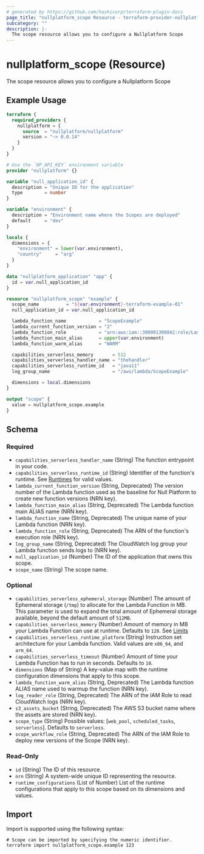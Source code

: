 ```yaml
---
# generated by https://github.com/hashicorp/terraform-plugin-docs
page_title: "nullplatform_scope Resource - terraform-provider-nullplatform"
subcategory: ""
description: |-
  The scope resource allows you to configure a Nullplatform Scope
---
```


# nullplatform_scope (Resource)

The scope resource allows you to configure a Nullplatform Scope

## Example Usage

```terraform
terraform {
  required_providers {
    nullplatform = {
      source  = "nullplatform/nullplatform"
      version = "~> 0.0.14"
    }
  }
}

# Use the `NP_API_KEY` environment variable
provider "nullplatform" {}

variable "null_application_id" {
  description = "Unique ID for the application"
  type        = number
}

variable "environment" {
  description = "Environment name where the Scopes are deployed"
  default     = "dev"
}

locals {
  dimensions = {
    "environment" = lower(var.environment),
    "country"     = "arg"
  }
}

data "nullplatform_application" "app" {
  id = var.null_application_id
}

resource "nullplatform_scope" "example" {
  scope_name          = "${var.environment}-terraform-example-01"
  null_application_id = var.null_application_id

  lambda_function_name            = "ScopeExample"
  lambda_current_function_version = "2"
  lambda_function_role            = "arn:aws:iam::300001300842:role/LambdaRole"
  lambda_function_main_alias      = upper(var.environment)
  lambda_function_warm_alias      = "WARM"

  capabilities_serverless_memory       = 512
  capabilities_serverless_handler_name = "thehandler"
  capabilities_serverless_runtime_id   = "java11"
  log_group_name                       = "/aws/lambda/ScopeExample"

  dimensions = local.dimensions
}

output "scope" {
  value = nullplatform_scope.example
}
```

<!-- schema generated by tfplugindocs -->
## Schema

### Required

- `capabilities_serverless_handler_name` (String) The function entrypoint in your code.
- `capabilities_serverless_runtime_id` (String) Identifier of the function's runtime. See [Runtimes](https://docs.aws.amazon.com/lambda/latest/api/API_CreateFunction.html#lambda-CreateFunction-request-Runtime) for valid values.
- `lambda_current_function_version` (String, Deprecated) The version number of the Lambda function used as the baseline for Null Platform to create new function versions (NRN key).
- `lambda_function_main_alias` (String, Deprecated) The Lambda function main ALIAS name (NRN key).
- `lambda_function_name` (String, Deprecated) The unique name of your Lambda function (NRN key).
- `lambda_function_role` (String, Deprecated) The ARN of the function's execution role (NRN key).
- `log_group_name` (String, Deprecated) The CloudWatch log group your Lambda function sends logs to (NRN key).
- `null_application_id` (Number) The ID of the application that owns this scope.
- `scope_name` (String) The scope name.

### Optional

- `capabilities_serverless_ephemeral_storage` (Number) The amount of Ephemeral storage (`/tmp`) to allocate for the Lambda Function in MB. This parameter is used to expand the total amount of Ephemeral storage available, beyond the default amount of `512MB`.
- `capabilities_serverless_memory` (Number) Amount of memory in MB your Lambda Function can use at runtime. Defaults to `128`. See [Limits](https://docs.aws.amazon.com/lambda/latest/dg/limits.html)
- `capabilities_serverless_runtime_platform` (String) Instruction set architecture for your Lambda function. Valid values are `x86_64`, and `arm_64`.
- `capabilities_serverless_timeout` (Number) Amount of time your Lambda Function has to run in seconds. Defaults to `10`.
- `dimensions` (Map of String) A key-value map with the runtime configuration dimensions that apply to this scope.
- `lambda_function_warm_alias` (String, Deprecated) The Lambda function ALIAS name used to warmup the function (NRN key).
- `log_reader_role` (String, Deprecated) The ARN of the IAM Role to read CloudWatch logs (NRN key).
- `s3_assets_bucket` (String, Deprecated) The AWS S3 bucket name where the assets are stored (NRN key).
- `scope_type` (String) Possible values: [`web_pool`, `scheduled_tasks`, `serverless`]. Defaults to `serverless`.
- `scope_workflow_role` (String, Deprecated) The ARN of the IAM Role to deploy new versions of the Scope (NRN key).

### Read-Only

- `id` (String) The ID of this resource.
- `nrn` (String) A system-wide unique ID representing the resource.
- `runtime_configurations` (List of Number) List of the runtime configurations that apply to this scope based on its dimensions and values.

## Import

Import is supported using the following syntax:

```shell
# Scope can be imported by specifying the numeric identifier.
terraform import nullplatform_scope.example 123
```
